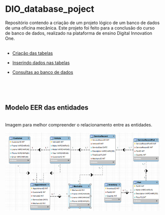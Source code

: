 # DIO_database_poject
Repositório contendo a criação de um projeto lógico de um banco de dados de uma oficina mecânica.
Este projeto foi feito para a conclusão do curso de banco de dados, realizado na plataforma de ensino Digital Innovation One.
<br>
<br>

- [Criação das tabelas](/car_garage_tables_creation.sql)

- [Inserindo dados nas tabelas](/car_garage_tables_insert.sql)

- [Consultas ao banco de dados](/car_garage_queries.sql)


<br>
<br>
<br>


<h2>Modelo EER das entidades</h2>
<br>
Imagem para melhor compreender o relacionamento entre as entidades.
<br>
<br>
<img src = "EER_schema.png">
